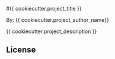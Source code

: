 #{{ cookiecutter.project_title }}

By: {{ cookiecutter.project_author_name}}

{{ cookiecutter.project_description }}

## License